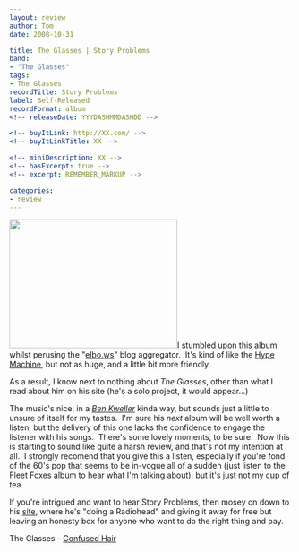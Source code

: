 ```yaml
---
layout: review
author: Tom
date: 2008-10-31

title: The Glasses | Story Problems
band:
- "The Glasses"
tags:
- The Glasses
recordTitle: Story Problems
label: Self-Released
recordFormat: album
<!-- releaseDate: YYYDASHMMDASHDD -->

<!-- buyItLink: http://XX.com/ -->
<!-- buyItLinkTitle: XX -->

<!-- miniDescription: XX -->
<!-- hasExcerpt: true -->
<!-- excerpt: REMEMBER_MARKUP -->

categories:
- review
---
```


<a href="http://eatenbymonsters.files.wordpress.com/2008/10/storyproblems_cover.jpg"><img class="alignright size-medium wp-image-74" title="storyproblems_cover" src="http://eatenbymonsters.files.wordpress.com/2008/10/storyproblems_cover.jpg?w=300" alt="" width="300" height="230" /></a>I stumbled upon this album whilst perusing the "<a href="http://elbo.ws/">elbo.ws</a>" blog aggregator.  It's kind of like the <a href="http://hypem.com/">Hype Machine</a>, but not as huge, and a little bit more friendly.

As a result, I know next to nothing about <em>The Glasses</em>, other than what I read about him on his site (he's a solo project, it would appear...)

The music's nice, in a <em><a href="http://www.kweller.net/">Ben Kweller</a></em> kinda way, but sounds just a little to unsure of itself for my tastes.  I'm sure his <em>next</em> album will be well worth a listen, but the delivery of this one lacks the confidence to engage the listener with his songs.  There's some lovely moments, to be sure.  Now this is starting to sound like quite a harsh review, and that's not my intention at all.  I strongly recomend that you give this a listen, especially if you're fond of the 60's pop that seems to be in-vogue all of a sudden (just listen to the Fleet Foxes album to hear what I'm talking about), but it's just not my cup of tea.

If you're intrigued and want to hear Story Problems, then mosey on down to his <a href="http://www.story-problems.com/Home.html">site</a>, where he's "doing a Radiohead" and giving it away for free but leaving an honesty box for anyone who want to do the right thing and pay.

The Glasses - <a href="http://www.mediafire.com/?sharekey=dd86524b7005c4cad2db6fb9a8902bda">Confused Hair</a>